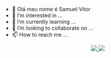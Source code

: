 - 👋 Olá meu nome é Samuel Vitor
- 👀 I’m interested in ...
- 🌱 I’m currently learning ...
- 💞️ I’m looking to collaborate on ...
- 📫 How to reach me ...

<p align = "center">
  <a href="https://github.com/ToledoSDL/">
    <img src = "https://github-readme-stats.vercel.app/api?username=SamuelGames-dev&show_icons=true&theme=white&line_height=27">
    <img src = "https://github-readme-stats.vercel.app/api/top-langs/?username=SamuelGames-dev&layout=demo&theme=white">
  </a>
</p>

<!---
SamuelGames-dev/SamuelGames-dev is a ✨ special ✨ repository because its `README.md` (this file) appears on your GitHub profile.
You can click the Preview link to take a look at your changes.
--->

